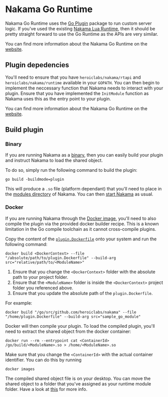 # Nakama Go Runtime

Nakama Go Runtime uses the [Go Plugin](https://golang.org/pkg/plugin/) package to run custom server logic. If you've used the existing [Nakama Lua Runtime](https://heroiclabs.com/docs/runtime-code-basics/), then it should be pretty straight forward to use the Go Runtime as the APIs are very similar.

You can find more information about the Nakama Go Runtime on the [website](https://heroiclabs.com/docs/runtime-code-basics/).

## Plugin depedencies

You'll need to ensure that you have `heroiclabs/nakama/rtapi` and `heroiclabs/nakama/runtime` available in your `GOPATH`. You can then begin to implement the neccessary function that Nakama needs to interact with your plugin. Ensure that you have implemented the `InitModule` function as Nakama uses this as the entry point to your plugin.

You can find more information about the Nakama Go Runtime on the [website](https://heroiclabs.com/docs/runtime-code-basics/).

## Build plugin

### Binary

If you are running Nakama as a [binary](https://heroiclabs.com/docs/install-binary/), then you can easily build your plugin and instruct Nakama to load the shared object.

To do so, simply run the following command to build the plugin:

```
go build -buildmode=plugin
```

This will produce a `.so` file (platform dependant) that you'll need to place in the [modules directory](https://heroiclabs.com/docs/runtime-code-basics/#load-modules) of Nakama. You can then [start Nakama](https://heroiclabs.com/docs/install-start-server/#start-nakama) as usual.

### Docker 

If you are running Nakama through the [Docker image](https://heroiclabs.com/docs/install-docker-quickstart/), you'll need to also compile the plugin via the provided docker builder recipe. This is a known limitation in the Go compile toolchain as it cannot cross-compile plugins.

Copy the content of the [`plugin.Dockerfile`](https://github.com/heroiclabs/nakama/blob/master/build/plugin.Dockerfile) onto your system and run the following command:

```
docker build <DockerContext> --file "/absolute/path/to/plugin.Dockerfile" --build-arg src="relative/path/to/<ModuleName>"
```

1. Ensure that you change the `<DockerContext>` folder with the absolute path to your project folder.
2. Ensure that the `<ModuleName>` folder is inside the `<DockerContext>` project folder you referenced above.
3. Ensure that you update the absolute path of the `plugin.Dockerfile`.

For example:

```
docker build "/go/src/github.com/heroiclabs/nakama" --file "/home/plugin.Dockerfile" --build-arg src="sample_go_module"
```

Docker will then compile your plugin. To load the compiled plugin, you'll need to extract the shared object from the docker container:

```
docker run --rm --entrypoint cat <ContainerId> /go/build/<ModuleName>.so > /home/<ModuleName>.so
```

Make sure that you change the `<ContainerId>` with the actual container identifier. You can do this by running

```
docker images
```

The compiled shared object file is on your desktop. You can move the shared object to a folder that you've assigned as your runtime module folder. Have a look at [this](https://heroiclabs.com/docs/install-start-server/#lua-modules) for more info.
